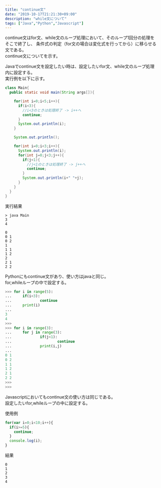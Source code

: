 ```yaml
---
title: "continue文"
date: "2019-10-17T21:21:30+09:00"
description: "while文について"
tags: ["Java","Python","Javascript"]
---
```


continue文はfor文、while文のループ処理において、そのループ1回分の処理をそこで終了し、 条件式の判定（for文の場合は変化式を行ってから）に移らせる文である。   
continue文についてを示す。

<div class="note_content_by_programming_language" id="note_content_Java">

Javaでcontinue文を設定したい時は、設定したいfor文、while文のループ処理内に設定する。    
実行例を以下に示す。  

```java
class Main{
  public static void main(String args[]){

    for(int i=0;i<5;i++){
      if(i<3){
        //i<3のときは処理終了 -> i++へ
        continue;
      }
      System.out.println(i);
    }

    System.out.println();

    for(int i=0;i<3;i++){
      System.out.println(i);
      for(int j=0;j<3;j++){
        if(j<1){
          //j<1のときは処理終了 -> j++へ
          continue;
        }
        System.out.println(i+" "+j);
      }
    }
  }
}
```

実行結果

```
> java Main
3
4

0
0 1
0 2
1
1 1
1 2
2
2 1
2 2
```
 

</div>
<div class="note_content_by_programming_language" id="note_content_Python">

Pythonにもcontinue文があり、使い方はjavaと同じ。  
for,whileループの中で設定する。

```python
>>> for i in range(5):
...     if(i<3):
...             continue
...     print(i)
... 
3
4
>>> 
>>> for i in range(3):
...     for j in range(3):
...             if(j<1):
...                     continue
...             print(i,j)
... 
0 1
0 2
1 1
1 2
2 1
2 2
>>>
>>> 
```

</div>
<div class="note_content_by_programming_language" id="note_content_Javascript">

Javascriptにおいてもcontinue文の使い方は同じである。  
設定したいfor,whileループの中に設定する。

使用例

```javascript
for(var i=0;i<10;i++){
  if(i>=5){
    continue;
  }
  console.log(i);
}
```

結果

```
0
1
2
3
4
```

</div>
